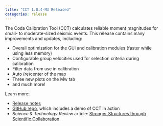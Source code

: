 ```yaml
---
title: "CCT 1.0.4-M3 Released"
categories: release
---
```


The Coda Calibration Tool (CCT) calculates reliable moment magnitudes for small- to moderate-sized seismic events. This release contains many improvements and updates, including:

- Overall optimization for the GUI and calibration modules (faster while using less memory)
- Configurable group velocities used for selection criteria during calibration
- Filter data from use in calibration
- Auto (re)center of the map
- Three new plots on the Mw tab
- and much more!

Learn more:
- [Release notes](https://github.com/LLNL/coda-calibration-tool/releases/tag/1.0.4-M3)
- [GitHub repo](https://github.com/LLNL/coda-calibration-tool), which includes a demo of CCT in action
- *Science & Technology Review* article: [Stronger Structures through Scientific Collaboration](https://str.llnl.gov/2018-10/gok)
